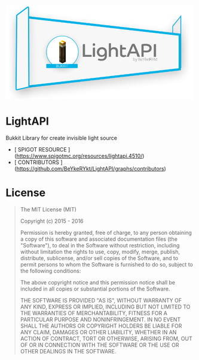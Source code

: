 ![Image](/others/LIGHT_API_LOGO.png)
# LightAPI
Bukkit Library for create invisible light source
- [ SPIGOT RESOURCE ] (https://www.spigotmc.org/resources/lightapi.4510/)
- [ CONTRIBUTORS ] (https://github.com/BeYkeRYkt/LightAPI/graphs/contributors)

# License
> The MIT License (MIT)
>
>Copyright (c) 2015 - 2016
>
>Permission is hereby granted, free of charge, to any person obtaining a copy
>of this software and associated documentation files (the "Software"), to deal
>in the Software without restriction, including without limitation the rights
>to use, copy, modify, merge, publish, distribute, sublicense, and/or sell
>copies of the Software, and to permit persons to whom the Software is
>furnished to do so, subject to the following conditions:
>
>The above copyright notice and this permission notice shall be included in all
>copies or substantial portions of the Software.
>
>THE SOFTWARE IS PROVIDED "AS IS", WITHOUT WARRANTY OF ANY KIND, EXPRESS OR
>IMPLIED, INCLUDING BUT NOT LIMITED TO THE WARRANTIES OF MERCHANTABILITY,
>FITNESS FOR A PARTICULAR PURPOSE AND NONINFRINGEMENT. IN NO EVENT SHALL THE
>AUTHORS OR COPYRIGHT HOLDERS BE LIABLE FOR ANY CLAIM, DAMAGES OR OTHER
>LIABILITY, WHETHER IN AN ACTION OF CONTRACT, TORT OR OTHERWISE, ARISING FROM,
>OUT OF OR IN CONNECTION WITH THE SOFTWARE OR THE USE OR OTHER DEALINGS IN THE
>SOFTWARE.
